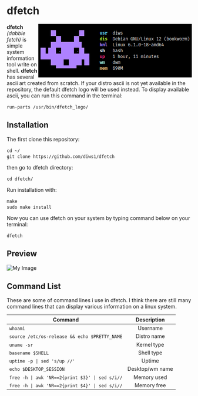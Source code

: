 # dfetch
<img align="right" src="https://github.com/diws1/dfetch/blob/main/screenshot/dfetch2.png" alt="image" />
<b>dfetch</b> <i>(dabble fetch)</i> is simple system information tool write on shell.
<b>dfetch</b> has several ascii art created from scratch. If your distro ascii is not yet available in the repository, the default dfetch logo will be used instead.
To display available ascii, you can run this command in the terminal:

```
run-parts /usr/bin/dfetch_logo/
```

## Installation
The first clone this repository:
```
cd ~/
git clone https://github.com/diws1/dfetch
```
then go to dfetch directory:
```
cd dfetch/
````
Run installation with:
```
make
sudo make install
```
Now you can use dfetch on your system by typing command below on your terminal: 
```
dfetch
```

## Preview
![My Image](https://github.com/diws1/dfetch/blob/main/screenshot/dfetch1.png)


## Command List
These are some of command lines i use in dfetch. I think there are still many command lines that can display various information on a linux system.

| Command | Description |
| --- | :---: |
| `whoami` | Username |
| `source /etc/os-release && echo $PRETTY_NAME` | Distro name |
| `uname -sr` | Kernel type |
| `basename $SHELL` | Shell type |
| `uptime -p \| sed 's/up //'` | Uptime |
| `echo $DESKTOP_SESSION` | Desktop/wm name |
| `free -h \| awk 'NR==2{print $3}' \| sed s/i//` | Memory used |
| `free -h \| awk 'NR==2{print $4}' \| sed s/i//` | Memory free |

